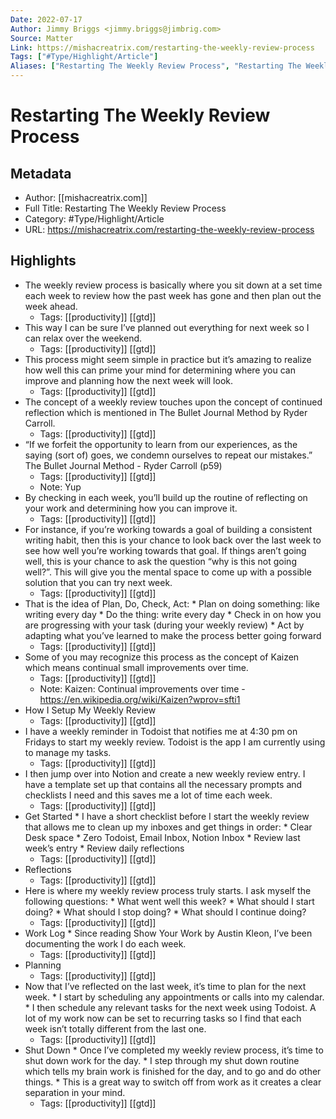 ```yaml
---
Date: 2022-07-17
Author: Jimmy Briggs <jimmy.briggs@jimbrig.com>
Source: Matter
Link: https://mishacreatrix.com/restarting-the-weekly-review-process
Tags: ["#Type/Highlight/Article"]
Aliases: ["Restarting The Weekly Review Process", "Restarting The Weekly Review Process"]
---
```

# Restarting The Weekly Review Process

## Metadata
- Author: [[mishacreatrix.com]]
- Full Title: Restarting The Weekly Review Process
- Category: #Type/Highlight/Article
- URL: https://mishacreatrix.com/restarting-the-weekly-review-process

## Highlights
- The weekly review process is basically where you sit down at a set time each week to review how the past week has gone and then plan out the week ahead.
    - Tags: [[productivity]] [[gtd]] 
- This way I can be sure I’ve planned out everything for next week so I can relax over the weekend.
    - Tags: [[productivity]] [[gtd]] 
- This process might seem simple in practice but it’s amazing to realize how well this can prime your mind for determining where you can improve and planning how the next week will look.
    - Tags: [[productivity]] [[gtd]] 
- The concept of a weekly review touches upon the concept of continued reflection which is mentioned in The Bullet Journal Method by Ryder Carroll.
    - Tags: [[productivity]] [[gtd]] 
- “If we forfeit the opportunity to learn from our experiences, as the saying (sort of) goes, we condemn ourselves to repeat our mistakes.” The Bullet Journal Method - Ryder Carroll (p59)
    - Tags: [[productivity]] [[gtd]] 
    - Note: Yup
- By checking in each week, you’ll build up the routine of reflecting on your work and determining how you can improve it.
    - Tags: [[productivity]] [[gtd]] 
- For instance, if you’re working towards a goal of building a consistent writing habit, then this is your chance to look back over the last week to see how well you’re working towards that goal. If things aren’t going well, this is your chance to ask the question “why is this not going well?”. This will give you the mental space to come up with a possible solution that you can try next week.
    - Tags: [[productivity]] [[gtd]] 
- That is the idea of Plan, Do, Check, Act: * Plan on doing something: like writing every day * Do the thing: write every day * Check in on how you are progressing with your task (during your weekly review) * Act by adapting what you’ve learned to make the process better going forward
    - Tags: [[productivity]] [[gtd]] 
- Some of you may recognize this process as the concept of Kaizen which means continual small improvements over time.
    - Tags: [[productivity]] [[gtd]] 
    - Note: Kaizen: Continual improvements over time - https://en.wikipedia.org/wiki/Kaizen?wprov=sfti1
- How I Setup My Weekly Review
    - Tags: [[productivity]] [[gtd]] 
- I have a weekly reminder in Todoist that notifies me at 4:30 pm on Fridays to start my weekly review. Todoist is the app I am currently using to manage my tasks.
    - Tags: [[productivity]] [[gtd]] 
- I then jump over into Notion and create a new weekly review entry. I have a template set up that contains all the necessary prompts and checklists I need and this saves me a lot of time each week.
    - Tags: [[productivity]] [[gtd]] 
- Get Started * I have a short checklist before I start the weekly review that allows me to clean up my inboxes and get things in order: * Clear Desk space * Zero Todoist, Email Inbox, Notion Inbox * Review last week’s entry * Review daily reflections
    - Tags: [[productivity]] [[gtd]] 
- Reflections
    - Tags: [[productivity]] [[gtd]] 
- Here is where my weekly review process truly starts. I ask myself the following questions: * What went well this week? * What should I start doing? * What should I stop doing? * What should I continue doing?
    - Tags: [[productivity]] [[gtd]] 
- Work Log * Since reading Show Your Work by Austin Kleon, I’ve been documenting the work I do each week.
    - Tags: [[productivity]] [[gtd]] 
- Planning
    - Tags: [[productivity]] [[gtd]] 
- Now that I’ve reflected on the last week, it’s time to plan for the next week. * I start by scheduling any appointments or calls into my calendar. * I then schedule any relevant tasks for the next week using Todoist. A lot of my work now can be set to recurring tasks so I find that each week isn’t totally different from the last one.
    - Tags: [[productivity]] [[gtd]] 
- Shut Down * Once I’ve completed my weekly review process, it’s time to shut down work for the day. * I step through my shut down routine which tells my brain work is finished for the day, and to go and do other things. * This is a great way to switch off from work as it creates a clear separation in your mind.
    - Tags: [[productivity]] [[gtd]] 
